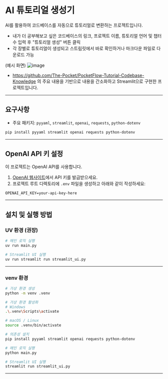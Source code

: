 # AI 튜토리얼 생성기

AI를 활용하여 코드베이스를 자동으로 튜토리얼로 변환하는 프로젝트입니다.
- 내가 더 공부해보고 싶은 코드베이스의 링크, 프로젝트 이름, 튜토리얼 언어 및 챕터 수 입력 후 "튜토리얼 생성" 버튼 클릭
- 각 장별로 튜토리얼이 생성되고 스트림릿에서 바로 확인하거나 마크다운 파일로 다운로드 가능

(예시 화면)
![image](https://github.com/user-attachments/assets/b2b31861-d48d-4c22-acc5-b76924adce89)

* https://github.com/The-Pocket/PocketFlow-Tutorial-Codebase-Knowledge 의 주요 내용을 기반으로 내용을 간소화하고 Streamlit으로 구현한 프로젝트입니다.


---

## 요구사항

* 주요 패키지: `pyyaml`, `streamlit`, `openai`, `requests`, `python-dotenv`

```bash
pip install pyyaml streamlit openai requests python-dotenv
```

---

## OpenAI API 키 설정

이 프로젝트는 OpenAI API를 사용합니다.

1. [OpenAI 웹사이트](https://platform.openai.com/api-keys)에서 API 키를 발급받으세요.
2. 프로젝트 루트 디렉토리에 `.env` 파일을 생성하고 아래와 같이 작성하세요:

```
OPENAI_API_KEY=your-api-key-here
```

---

## 설치 및 실행 방법

### UV 환경 (권장)

```bash
# 메인 로직 실행
uv run main.py

# Streamlit UI 실행
uv run streamlit run streamlit_ui.py
```

---

### venv 환경

```bash
# 가상 환경 생성
python -m venv .venv

# 가상 환경 활성화
# Windows
.\.venv\Scripts\activate

# macOS / Linux
source .venv/bin/activate

# 의존성 설치
pip install pyyaml streamlit openai requests python-dotenv

# 메인 로직 실행
python main.py

# Streamlit UI 실행
streamlit run streamlit_ui.py
```

---

